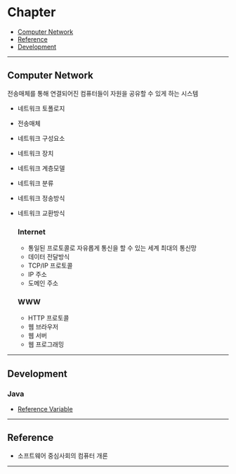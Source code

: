 # Chapter

- [Computer Network](#computer-network)
- [Reference](#reference)
- [Development](#Development)

----------

## Computer Network

전송매체를 통해 연결되어진 컴퓨터들이 자원을 공유할 수 있게 하는 시스템

- 네트워크 토폴로지

- 전송매체

- 네트워크 구성요소

- 네트워크 장치

- 네트워크 계층모델

- 네트워크 분류

- 네트워크 정송방식

- 네트워크 교환방식

  ### Internet

  - 통일된 프로토콜로 자유롭게 통신을 할 수 있는 세계 최대의 통신망
  - 데이터 전달방식
  - TCP/IP 프로토콜
  - IP 주소
  - 도메인 주소

  ### WWW

  - HTTP 프로토콜
  - 웹 브라우저
  - 웹 서버
  - 웹 프로그래밍

-----

## Development

### Java

- [Reference Variable](https://github.com/glay415/backend-database/blob/main/theory/development/java/Reference%20Variable.md)

---------

## Reference

- 소프트웨어 중심사회의 컴퓨터 개론

---------------


